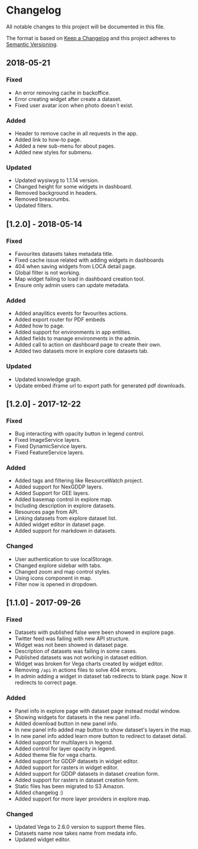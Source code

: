 # Changelog

All notable changes to this project will be documented in this file.

The format is based on [Keep a Changelog](http://keepachangelog.com/en/1.0.0/)
and this project adheres to [Semantic Versioning](http://semver.org/spec/v2.0.0.html).

## 2018-05-21

### Fixed
- An error removing cache in backoffice.
- Error creating widget after create a dataset.
- Fixed user avatar icon when photo doesn`t exist.

### Added
- Header to remove cache in all requests in the app.
- Added link to how-to page.
- Added a new sub-menu for about pages.
- Added new styles for submenu.

### Updated
- Updated wysiwyg to 1.1.14 version.
- Changed height for some widgets in dashboard.
- Removed background in headers.
- Removed breacrumbs.
- Updated filters.

## [1.2.0] - 2018-05-14

### Fixed
- Favourites datasets takes metadata title.
- Fixed cache issue related with adding widgets in dashboards
- 404 when saving widgets from LOCA detail page.
- Global filter is not working.
- Map widget failing to load in dashboard creation tool.
- Ensure only admin users can update metadata.

### Added
- Added anaylitics events for favourites actions.
- Added export router for PDF embeds
- Added how to page.
- Added support for environments in app entities.
- Added fields to manage environments in the admin.
- Added call to action on dashboard page to create their own.
- Added two datasets more in explore core datasets tab.

### Updated
- Updated knowledge graph.
- Update embed iframe url to export path for generated pdf downloads.

## [1.2.0] - 2017-12-22

### Fixed
- Bug interacting with opacity button in legend control.
- Fixed ImageService layers.
- Fixed DynamicService layers.
- Fixed FeatureService layers.

### Added
- Added tags and filtering like ResourceWatch project.
- Added support for NexGDDP layers.
- Added Support for GEE layers.
- Added basemap control in explore map.
- Including description in explore datasets.
- Resources page from API.
- Linking datasets from explore dataset list.
- Added widget editor in dataset page.
- Added support for markdown in datasets.

### Changed
- User authentication to use localStorage.
- Changed explore sidebar with tabs.
- Changed zoom and map control styles.
- Using icons component in map.
- Filter now is opened in dropdown.


## [1.1.0] - 2017-09-26

### Fixed
- Datasets with published false were been showed in explore page.
- Twitter feed was failing with new API structure.
- Widget was not been showed in dataset page.
- Description of datasets was failing in some cases.
- Published datasets was not working in dataset edition.
- Widget was broken for Vega charts created by widget editor.
- Removing `/api` in actions files to solve 404 errors.
- In admin adding a widget in dataset tab redirects to blank page. Now it redirects to correct page.

### Added
- Panel info in explore page with dataset page instead modal window.
- Showing widgets for datasets in the new panel info.
- Added download button in new panel info.
- In new panel info added map button to show dataset's layers in the map.
- In new panel info added learn more button to redirect to dataset detail.
- Added support for multilayers in legend.
- Added control for layer opacity in legend.
- Added theme file for vega charts.
- Added support for GDDP datasets in widget editor.
- Added support for rasters in widget editor.
- Added support for GDDP datasets in dataset creation form.
- Added support for rasters in dataset creation form.
- Static files has been migrated to S3 Amazon.
- Added changelog :)
- Added support for more layer providers in explore map.

### Changed
- Updated Vega to 2.6.0 version to support theme files.
- Datasets name now takes name from medata info.
- Updated widget editor.
